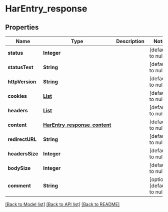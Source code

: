 # HarEntry_response
## Properties

| Name | Type | Description | Notes |
|------------ | ------------- | ------------- | -------------|
| **status** | **Integer** |  | [default to null] |
| **statusText** | **String** |  | [default to null] |
| **httpVersion** | **String** |  | [default to null] |
| **cookies** | [**List**](HarEntry_request_cookies_inner.md) |  | [default to null] |
| **headers** | [**List**](Header.md) |  | [default to null] |
| **content** | [**HarEntry_response_content**](HarEntry_response_content.md) |  | [default to null] |
| **redirectURL** | **String** |  | [default to null] |
| **headersSize** | **Integer** |  | [default to null] |
| **bodySize** | **Integer** |  | [default to null] |
| **comment** | **String** |  | [optional] [default to null] |

[[Back to Model list]](../README.md#documentation-for-models) [[Back to API list]](../README.md#documentation-for-api-endpoints) [[Back to README]](../README.md)

